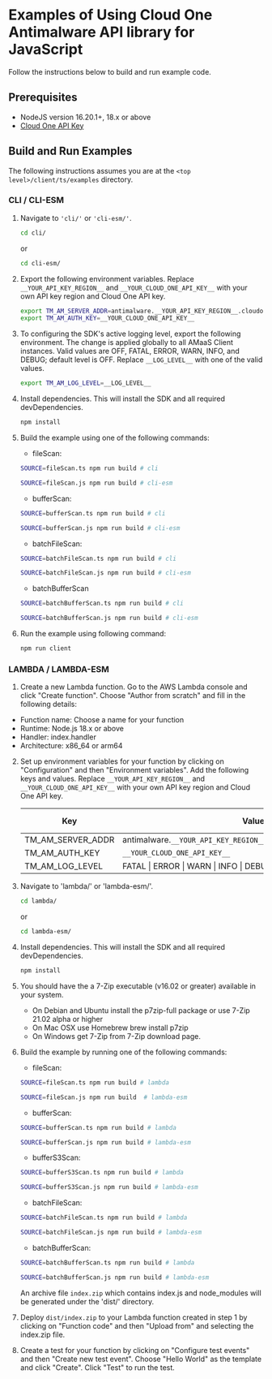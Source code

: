 # Examples of Using Cloud One Antimalware API library for JavaScript

Follow the instructions below to build and run example code.

## Prerequisites

- NodeJS version 16.20.1+, 18.x or above
- [Cloud One API Key](https://cloudone.trendmicro.com/docs/identity-and-account-management/c1-api-key/)

## Build and Run Examples

The following instructions assumes you are at the `<top level>/client/ts/examples` directory.

### CLI / CLI-ESM

1. Navigate to `'cli/'` or `'cli-esm/'`.

   ```sh
   cd cli/
   ```
   or
   ```sh
   cd cli-esm/
   ```

2. Export the following environment variables. Replace `__YOUR_API_KEY_REGION__` and `__YOUR_CLOUD_ONE_API_KEY__` with your own API key region and Cloud One API key.

   ```sh
   export TM_AM_SERVER_ADDR=antimalware.__YOUR_API_KEY_REGION__.cloudone.trendmicro.com:443
   export TM_AM_AUTH_KEY=__YOUR_CLOUD_ONE_API_KEY__
   ```

3. To configuring the SDK's active logging level, export the following environment. The change is applied globally to all AMaaS Client instances. Valid values are OFF, FATAL, ERROR, WARN, INFO, and DEBUG; default level is OFF. Replace `__LOG_LEVEL__` with one of the valid values.

   ```sh
   export TM_AM_LOG_LEVEL=__LOG_LEVEL__
   ```

4. Install dependencies. This will install the SDK and all required devDependencies.

   ```sh
   npm install
   ```

5. Build the example using one of the following commands:

   - fileScan:

   ```sh
   SOURCE=fileScan.ts npm run build # cli
   ```

   ```sh
   SOURCE=fileScan.js npm run build # cli-esm
   ```

   - bufferScan:

   ```sh
   SOURCE=bufferScan.ts npm run build # cli
   ```

   ```sh
   SOURCE=bufferScan.js npm run build # cli-esm
   ```

   - batchFileScan:

   ```sh
   SOURCE=batchFileScan.ts npm run build # cli
   ```

   ```sh
   SOURCE=batchFileScan.js npm run build # cli-esm
   ```

   - batchBufferScan
   ```sh
   SOURCE=batchBufferScan.ts npm run build # cli
   ```

   ```sh
   SOURCE=batchBufferScan.js npm run build # cli-esm
   ```

6. Run the example using following command:

   ```sh
   npm run client
   ```

### LAMBDA / LAMBDA-ESM

1. Create a new Lambda function. Go to the AWS Lambda console and click "Create function". Choose "Author from scratch" and fill in the following details:

- Function name: Choose a name for your function
- Runtime: Node.js 18.x or above
- Handler: index.handler
- Architecture: x86_64 or arm64

2. Set up environment variables for your function by clicking on "Configuration" and then "Environment variables". Add the following keys and values. Replace `__YOUR_API_KEY_REGION__` and `__YOUR_CLOUD_ONE_API_KEY__` with your own API key region and Cloud One API key.

   |Key|Value|Default value|
   |---|---|---|
   |TM_AM_SERVER_ADDR|antimalware.`__YOUR_API_KEY_REGION__`.cloudone.trendmicro.com:443|
   |TM_AM_AUTH_KEY|`__YOUR_CLOUD_ONE_API_KEY__`|
   |TM_AM_LOG_LEVEL|FATAL \| ERROR \| WARN \| INFO \| DEBUG| OFF |

3. Navigate to 'lambda/' or 'lambda-esm/'.

   ```sh
   cd lambda/
   ```
   or

   ```sh
   cd lambda-esm/
   ```

4. Install dependencies. This will install the SDK and all required devDependencies.

   ```sh
   npm install
   ```

5. You should have the a 7-Zip executable (v16.02 or greater) available in your system.

    - On Debian and Ubuntu install the p7zip-full package or use 7-Zip 21.02 alpha or higher
    - On Mac OSX use Homebrew brew install p7zip
    - On Windows get 7-Zip from 7-Zip download page.
6. Build the example by running one of the following commands:

   - fileScan:

   ```sh
   SOURCE=fileScan.ts npm run build # lambda
   ```

   ```sh
   SOURCE=fileScan.js npm run build  # lambda-esm
   ```

   - bufferScan:

   ```sh
   SOURCE=bufferScan.ts npm run build # lambda
   ```

   ```sh
   SOURCE=bufferScan.js npm run build # lambda-esm
   ```

   - bufferS3Scan:

   ```sh
   SOURCE=bufferS3Scan.ts npm run build # lambda
   ```

   ```sh
   SOURCE=bufferS3Scan.js npm run build # lambda-esm
   ```

   - batchFileScan:

   ```sh
   SOURCE=batchFileScan.ts npm run build # lambda
   ```

   ```sh
   SOURCE=batchFileScan.js npm run build # lambda-esm
   ```

   - batchBufferScan:

   ```sh
   SOURCE=batchBufferScan.ts npm run build # lambda
   ```

   ```sh
   SOURCE=batchBufferScan.js npm run build # lambda-esm
   ```

   An archive file `index.zip` which contains index.js and node_modules will be generated under the 'dist/' directory.

7. Deploy `dist/index.zip` to your Lambda function created in step 1 by clicking on "Function code" and then "Upload from" and selecting the index.zip file.

8. Create a test for your function by clicking on "Configure test events" and then "Create new test event". Choose "Hello World" as the template and click "Create". Click "Test" to run the test.
